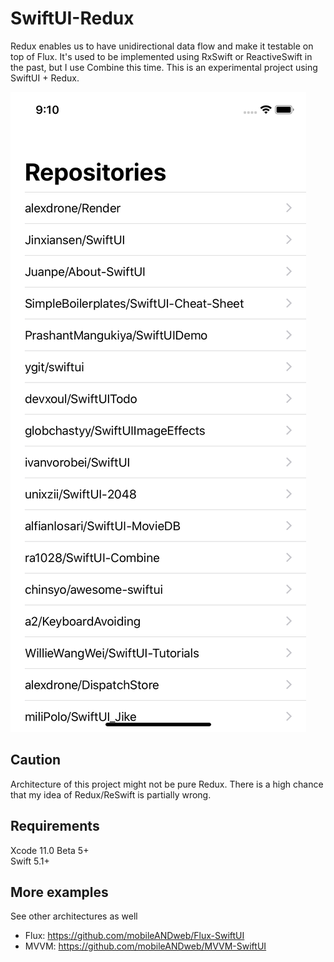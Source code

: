 # SwiftUI-Redux

Redux enables us to have unidirectional data flow and make it testable on top of Flux. It's used to be implemented using RxSwift or ReactiveSwift in the past, but I use Combine this time. This is an experimental project using SwiftUI + Redux.

![Screenshot](screenshot.png)

## Caution

Architecture of this project might not be pure Redux. There is a high chance that my idea of Redux/ReSwift is partially wrong.

## Requirements

Xcode 11.0 Beta 5+  
Swift 5.1+

## More examples

See other architectures as well

- Flux: https://github.com/mobileANDweb/Flux-SwiftUI
- MVVM: https://github.com/mobileANDweb/MVVM-SwiftUI
